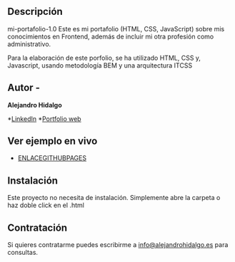 ## Descripción

mi-portafolio-1.0
Este es mi portafolio (HTML, CSS, JavaScript) sobre mis conocimientos en Frontend, además de incluir mi otra profesión como administrativo.

Para la elaboración de este porfolio, se ha utilizado HTML, CSS y, Javascript, usando metodología BEM y una arquitectura ITCSS

## Autor -
**Alejandro Hidalgo**

*[LinkedIn](https://www.linkedin.com/in/alejandrohidalgoes/)
*[Portfolio web](https://alejandrohidalgo.es/)

## Ver ejemplo en vivo
- [ENLACEGITHUBPAGES](https://alejandrohidalgoes.github.io/mi-portafolio-1.0/)

## Instalación
Este proyecto no necesita de instalación. Simplemente abre la carpeta o haz doble click en el .html

## Contratación
Si quieres contratarme puedes escribirme a info@alejandrohidalgo.es para consultas.
